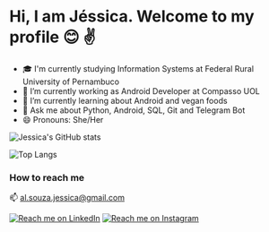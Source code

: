 # Hi, I am Jéssica. Welcome to my profile :blush: :v:

- 🎓 I'm currently studying Information Systems at Federal Rural University of Pernambuco
- 🔭 I’m currently working as Android Developer at Compasso UOL
- 🌱 I’m currently learning about Android and vegan foods 
- 💬 Ask me about Python, Android, SQL, Git and Telegram Bot 
- 😄 Pronouns: She/Her


![Jessica's GitHub stats](https://github-readme-stats.vercel.app/api?username=nekojess1&show_icons=true&count_private=true&theme=dracula)

![Top Langs](https://github-readme-stats.vercel.app/api/top-langs/?username=nekojess1&layout=compact)

### **How to reach me** 

📫  [al.souza.jessica@gmail.com](mailto:al.souza.jessica@gmail.com)

[![Reach me on LinkedIn](https://img.shields.io/badge/LinkedIn--_.svg?style=social&logo=linkedin&link=http:///www.linkedin.com/in/jessica-alvess/)](https://www.linkedin.com/in/jessica-alvess/) [![Reach me on Instagram](https://img.shields.io/badge/Instagram--_.svg?style=social&logo=instagram&link=http://https://instagram.com/appendgirl/)](https://instagram.com/appendgirl/)



